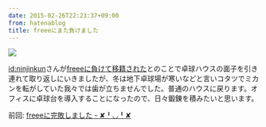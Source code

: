 ```yaml
---
date: 2015-02-26T22:23:37+09:00
from: hatenablog
title: freeeにまた負けました
---
```

![](https://pbs.twimg.com/media/B-xhasMUsAEXFfT.png:large)

[id:ninjinkun](http://blog.hatena.ne.jp/ninjinkun/)さんが[freeeに負けて移籍された](http://qiita.com/yimajo/items/7a7883e2f75f98fbbb48)とのことで卓球ハウスの面子を引き連れて取り返しにいきましたが、冬は地下卓球場が寒いなどと言いコタツでミカンを転がしていた我々では歯が立ちませんでした。普通のハウスに戻ります。オフィスに卓球台を導入することになったので、日々鍛錬を積みたいと思います。

前回: [freeeに完敗しました - ✘╹◡╹✘](http://r7kamura.hatenablog.com/entry/2014/06/28/012112)

